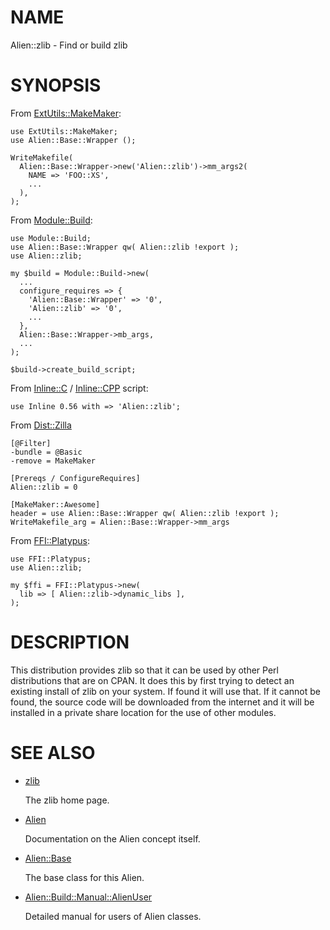 # NAME

Alien::zlib - Find or build zlib

# SYNOPSIS

From [ExtUtils::MakeMaker](https://metacpan.org/pod/ExtUtils%3A%3AMakeMaker):

    use ExtUtils::MakeMaker;
    use Alien::Base::Wrapper ();

    WriteMakefile(
      Alien::Base::Wrapper->new('Alien::zlib')->mm_args2(
        NAME => 'FOO::XS',
        ...
      ),
    );

From [Module::Build](https://metacpan.org/pod/Module%3A%3ABuild):

    use Module::Build;
    use Alien::Base::Wrapper qw( Alien::zlib !export );
    use Alien::zlib;

    my $build = Module::Build->new(
      ...
      configure_requires => {
        'Alien::Base::Wrapper' => '0',
        'Alien::zlib' => '0',
        ...
      },
      Alien::Base::Wrapper->mb_args,
      ...
    );

    $build->create_build_script;

From [Inline::C](https://metacpan.org/pod/Inline%3A%3AC) / [Inline::CPP](https://metacpan.org/pod/Inline%3A%3ACPP) script:

    use Inline 0.56 with => 'Alien::zlib';

From [Dist::Zilla](https://metacpan.org/pod/Dist%3A%3AZilla)

    [@Filter]
    -bundle = @Basic
    -remove = MakeMaker

    [Prereqs / ConfigureRequires]
    Alien::zlib = 0

    [MakeMaker::Awesome]
    header = use Alien::Base::Wrapper qw( Alien::zlib !export );
    WriteMakefile_arg = Alien::Base::Wrapper->mm_args

From [FFI::Platypus](https://metacpan.org/pod/FFI%3A%3APlatypus):

    use FFI::Platypus;
    use Alien::zlib;

    my $ffi = FFI::Platypus->new(
      lib => [ Alien::zlib->dynamic_libs ],
    );

# DESCRIPTION

This distribution provides zlib so that it can be used by other
Perl distributions that are on CPAN.  It does this by first trying to
detect an existing install of zlib on your system.  If found it
will use that.  If it cannot be found, the source code will be downloaded
from the internet and it will be installed in a private share location
for the use of other modules.

# SEE ALSO

- [zlib](https://zlib.net/)

    The zlib home page.

- [Alien](https://metacpan.org/pod/Alien)

    Documentation on the Alien concept itself.

- [Alien::Base](https://metacpan.org/pod/Alien%3A%3ABase)

    The base class for this Alien.

- [Alien::Build::Manual::AlienUser](https://metacpan.org/pod/Alien%3A%3ABuild%3A%3AManual%3A%3AAlienUser)

    Detailed manual for users of Alien classes.
